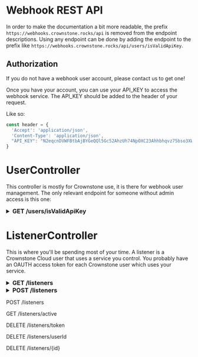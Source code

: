 # Webhook REST API

In order to make the documentation a bit more readable, the prefix `https://webhooks.crownstone.rocks/api` is removed from the endpoint descriptions.
Using any endpoint can be done by adding the endpoint to the prefix like `https://webhooks.crownstone.rocks/api/users/isValidApiKey`.


## Authorization

If you do not have a webhook user account, please contact us to get one!

Once you have your account, you can use your API_KEY to access the webhook service. The API_KEY should be added to the header of your request.

Like so:
```js
const header = {
  'Accept': 'application/json',
  'Content-Type': 'application/json',
  "API_KEY": "N2eqcnDVWFBtbAjBYGeQQl5Gc52AhzUh74NpOXC23Ahhbhqvz75bso3XWGzKtEfg"
}
```

# UserController

This controller is mostly for Crownstone use, it is there for webhook  user management. The only relevant endpoint for someone without admin access is this one:
<details>
<summary style="font-size: 16px; font-weight: bold;">GET /users/isValidApiKey</summary>

> If this returns true, your API key is valid.
>
> Response code: <b>200 | 401</b>
>
> Reply format:
> ```js
> true
 >```
</details>

# ListenerController

This is where you'll be spending most of your time. A listener is a Crownstone Cloud user that uses a service you control. You probably have an OAUTH access token for each Crownstone user
which uses your service.

<details>
<summary style="font-size: 16px; font-weight: bold;">GET /listeners</summary>

> This returns a list of listeners you have registered webhooks for.
>
> Response code: <b>200</b>
>
> Reply format:
> ```js
> [
>   {
>     "id":           string,   // the ID of this listener
>     "token":        string,   // the access/OAUTH token that represents this user
>     "userId":       string,   // the userId of this user on the Crownstone Cloud
>     "expiresAt":    string,   // when your token expires and the listener will be deleted
>     "eventTypes":   string[], // array of SSE event types to forward to the url
>     "url":          string,   // the url to forward the data to
>     "ownerId":      string    // the ID of your users
>   },
>   ...
> ]
> ```
</details>



<details>
<summary style="font-size: 16px; font-weight: bold;">POST /listeners</summary>

> Add a listener for a Crownstone user. The types of events that match the eventTypes (and are allowed within your OAUTH scope) will 
> be forwarded to your URL.
>
> Response code: <b>200</b>
>
> Reply format:
> ```js
> [
>   {
>     "id":           string,   // the ID of this listener
>     "token":        string,   // the access/OAUTH token that represents this user
>     "userId":       string,   // the userId of this user on the Crownstone Cloud
>     "expiresAt":    string,   // when your token expires and the listener will be deleted
>     "eventTypes":   string[], // array of SSE event types to forward to the url
>     "url":          string,   // the url to forward the data to
>     "ownerId":      string    // the ID of your users
>   },
>   ...,
> ]
> ```
</details>


POST
/listeners

GET
/listeners/active

DELETE
/listeners/token

DELETE
/listeners/userId

DELETE
/listeners/{id}

